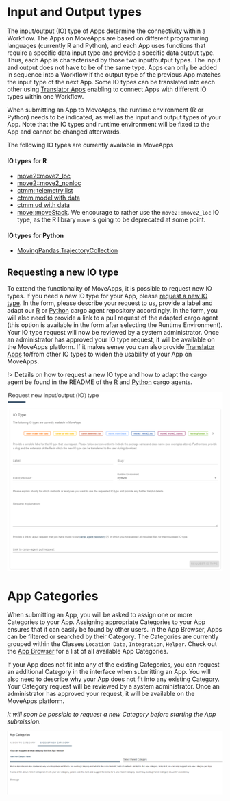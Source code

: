 
# Input and Output types
The input/output (IO) type of Apps determine the connectivity within a Workflow. The Apps on MoveApps are based on different programming languages (currently R and Python), and each App uses functions that require a specific data input type and provide a specific data output type. Thus, each App is characterised by those two input/output types. The input and output does not have to be of the same type. Apps can only be added in sequence into a Workflow if the output type of the previous App matches the input type of the next App. Some IO types can be translated into each other using [Translator Apps](translator.md) enabling to connect Apps with different IO types within one Workflow. 

When submitting an App to MoveApps, the runtime environment (R or Python) needs to be indicated, as well as the input and output types of your App. Note that the IO types and runtime environment will be fixed to the App and cannot be changed afterwards.

The following IO types are currently available in MoveApps

#### IO types for R
- [move2::move2_loc](https://github.com/movestore/cargo-agent-r/blob/main/src/analyzer/move2_move2_loc/README.md ':ignore')
- [move2::move2_nonloc](https://github.com/movestore/cargo-agent-r/blob/main/src/analyzer/move2_move2_nonloc/README.md ':ignore')
- [ctmm::telemetry.list](https://github.com/movestore/cargo-agent-r/blob/main/src/analyzer/ctmm_telemetry_list/README.md ':ignore')
- [ctmm model with data](https://github.com/movestore/cargo-agent-r/blob/main/src/analyzer/ctmm_model_with_data/README.md ':ignore')
- [ctmm ud with data](https://github.com/movestore/cargo-agent-r/blob/main/src/analyzer/ctmm_ud_with_data/README.md ':ignore')
- [move::moveStack](https://github.com/movestore/cargo-agent-r/blob/main/src/analyzer/move_move_stack/README.md ':ignore'). We encourage to rather use the `move2::move2_loc` IO type, as the R library `move` is going to be deprecated at some point.

#### IO types for Python
- [MovingPandas.TrajectoryCollection](https://github.com/movestore/cargo-agent-python/blob/main/src/analyzer/moving_pandas_trajectory_collection/README.md ':ignore')

## Requesting a new IO type
To extend the functionality of MoveApps, it is possible to request new IO types. If you need a new IO type for your App, please [request a new IO type](https://www.moveapps.org/apps/io-type/request). In the form, please describe your request to us, provide a label and adapt our [R](https://github.com/movestore/cargo-agent-r) or [Python](https://github.com/movestore/cargo-agent-python) cargo agent repository accordingly. In the form, you will also need to provide a link to a pull request of the adapted cargo agent (this option is available in the form after selecting the Runtime Environment). Your IO type request will now be reviewed by a system administrator. Once an administrator has approved your IO type request, it will be available on the MoveApps platform. If it makes sense you can also provide [Translator Apps](translator.md) to/from other IO types to widen the usability of your App on MoveApps.

!\> Details on how to request a new IO type and how to adapt the cargo agent be found in the README of the [R](https://github.com/movestore/cargo-agent-r/blob/main/README.md) and [Python](https://github.com/movestore/cargo-agent-python/blob/main/README.md) cargo agents.

<kbd>![](files/ReqNewIOtype_2024.png)</kbd>


# App Categories
When submitting an App, you will be asked to assign one or more Categories to your App. Assigning appropriate Categories to your App ensures that it can easily be found by other users. In the App Browser, Apps can be filtered or searched by their Category. The Categories are currently grouped within the Classes `Location Data`, `Integration`, `Helper`. Check out the [App Browser](https://www.moveapps.org/apps/browser) for a list of all available App Categories.

If your App does not fit into any of the existing Categories, you can request an additional Category in the interface when submitting an App. You will also need to describe why your App does not fit into any existing Category. Your Category request will be reviewed by a system administrator. Once an administrator has approved your request, it will be available on the MoveApps platform.

*It will soon be possible to request a new Category before starting the App submission.*

<kbd>![](files/ReqNewCat_2024.png)</kbd>